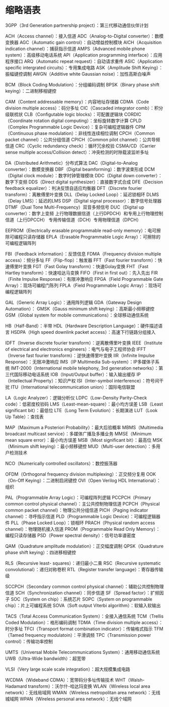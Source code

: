 # 缩略语表
3GPP（3rd Generation partnership project）：第三代移动通信伙伴计划

ACH（Access channel）：接入信道
ADC（Analog-to-Digital converter）：数模变换器
AGC（Automatic gain control）：自动增益控制模块
AICH（Acquisition indication channel）：捕获指示信道
AMPS（Advanced mobile phone system）：高级移动电话系统
API（Application programming interface）：应用程序接口
ARQ（Automatic repeat request）：自动请求重传
ASIC（Application specific intergrated circuits）：专用集成电路
ASK（Amplitude Shift Keying）：振幅键控调制
AWGN（Additive white Gaussian noise）：加性高斯白噪声

BCM（Block Coding Modulation）：分组编码调制
BPSK（Binary phase shift keying）：二进制移相键控

CAM（Content addressable memory）：内容地址存储器
CDMA（Code division multiple access）：码分多址
CIC（Cascaded integrator comb）：积分级联梳状
CLB（Configutable logic blocks）：可配置逻辑块
CORDIC（Coordinate rotation digital computing）：坐标旋转数字计算
CPLD（Complex Programmable Logic Device）：复杂可编程逻辑器件
CPM（Continuous phase modulation）：非线性连续相位调制
CPCH（Common packet channel）：公共分组信道
CPICH（Common pilot channel）：公共导频信道
CRC（Cyclic redundancy check）：循环冗余校验
CSMA/CD（Carrier sense multiple access/Collision detect）：冲突检测的时隙载波监听多址

DA（Distributed Arithmetic）分布式算法
DAC（Digital-to-Analog converter）：数模变换器
DBF（Digital beamforming）：数字波束形成
DCM（Digital clock module）：数字时钟管理模块
DDC（Digital down converter）：数字下变频
DDS（Direct digital synthesizer）：直接数字式合成
DFE（Decision feedback equalizer）：判决反馈自适应均衡器
DFT（Discrete fourier transform）：离散傅里叶变换
DLL（Delay Locked Loop）：延迟锁相环
DLMS（Delay LMS）：延迟的LMS
DSP（Digital signal processor）：数字信号处理器
DTMF（Dual Tone Multi-Frequency）双音多频信号
DUC（Digital up converter）：数字上变频
上行物理数据信道（上行DPDCH）和专用上行物理控制信道（上行DPCCH）
专用传输信道（DCH）专用物理信道（DPCH）

EEPROM（Electrically erasable programmable read-only memory）：电可擦除可编程只读存储器
EPLA（Erasable Programmable Logic Array）：可擦除的可编程逻辑阵列

FBI（Feedback information）：反馈信息
FDMA（Frequency division multiple access）：频分多址
FF（Flip-flop）：触发器
FFT（Fast fourier transform）：快速傅里叶变换
FGT（Fast Golay transform）：快速Golay变换
FHT（Fast Hartley transform）：快速哈达马变换
FIFO（First in first out）：先入先出
FIR（Finite Impulse Response）：有限冲激响应
FPGA（Field Programmable Gate Array）：现场可编程门陈列
FPLA（Field Programmable Logic Array）：现场可编程逻辑阵列

GAL（Generic Array Logic）：通用阵列逻辑
GDA（Gateway Design Automation）：
GMSK（Gauss minimum shift keying）：高斯最小频移键控
GSM（Global system for mobile communications）：全球移动通信系统

HB（Half-Band）：半带
HDL（Hardware Description Language）：硬件描述语言
HSDPA（High speed downlink packet access）：高速下行链路分组接入

IDFT（Inverse discrete fourier transform）：逆离散傅里叶变换
IEEE（Institute of electrical and electronics engineers）：电气与电子工程师协会
IFFT（Inverse fast fourier transform）：逆快速傅里叶变换
IIR（Infinite Impulse Response）：无限冲激响应
IMS（IP Multimedia Sub-system）：IP多媒体子系统
IMT-2000（International mobile telephony, 3rd generation networks）：第三代国际移动电话系统
IOB（Input/Output buffer）：输入输出缓存
IP（Intellectual Property）：知识产权
ISI（Inter-symbol interference）：符号间干扰
ITU（International telecommunication union）：国际电信联盟

LA（Logic Analyzer）：逻辑分析仪
LDPC（Low-Density Parity-Check code）：低密度校验码
LMS（Least-mean-square）：最小均方误差
LSB（Least significant bit）：最低位
LTE（Long Term Evolution）：长期演进
LUT（Look Up Table）：查找表

MAP（Maximum a Posteriori Probability）：最大后验概率
MBMS（Multimedia broadcast multicast service）：多媒体广播及多播业务
MMSE（Minimum mean square error）：最小均方误差
MSB（Most significant bit）：最高位
MSK（Minimum shift keying）：最小频移键控
MUD（Multi-user detection）：多用户检测技术

NCO（Numerically controlled oscillators）：数控振荡器

OFDM（Orthogonal frequency division multiplexing）：正交频分复用
OOK（On-Off Keying）：二进制启闭键控
OVI（Open Verilog HDL International）：组织

PAL（Programmable Array Logic）：可编程阵列逻辑
PCCPCH（Primary common control physical channel）：主公共控制物理信道
PCPCH（Physical common packet channel）：物理公共分组信道
PICH（Paging indicator channel）：寻呼指示信道
PLD（Programmable Logic Device）：可编程逻辑器件
PLL（Phase Locked Loop）：锁相环
PRACH（Physical random access channel）：物理随机接入信道
PROM（Programmable Read Only Memory）：编程只读存储器
PSD（Power spectral density）：信号功率谱密度

QAM（Quadrature amplitude modulation）：正交幅度调制
QPSK（Quadrature phase shift keying）：四进移相键控

RLS（Recursive least- squares）：递归最小二乘
RSC（Recursive systematic convolutional）：递归对称卷积
RTL（Register transfer language）：寄存器传输级

SCCPCH（Secondary common control physical channel）：辅助公共控制物理信道
SCH（Synchronization channel）：同步信道
SF（Spread factor）：扩频因子
SOC（System on chip）：系统芯片
SOPC（System on programmable chip）：片上可编程系统
SOVA（Soft output Viterbi algorithm）：软输入软输出

TACS（Total Access Communication System）：全接入通信系统
TCM（Trellis Coded Modulation）：格形编码调制
TDMA（Time division multiple access）：时分多址
TFCI（Transport format combination indicator）：传输格式指示
TFM（Tamed frequency modulatoin）：平滑调频 
TPC（Transmission power control）：传输功率控制

UMTS（Universal Mobile Telecommunications System）：通用移动通信系统
UWB（Ultra-Wide bandwidth）：超宽带

VLSI（Very large scale scale integration）：超大规模集成电路

WCDMA（Wideband CDMA）：宽带码分多址传输技术
WHT（Walsh-Hadamard transform）：沃尔什-哈达玛变换
WLAN（Wireless local area network）：无线局域网
WMAN（Wireless metropolitan area network）：无线城域网
WPAN（Wireless personal area network）：无线个域网
